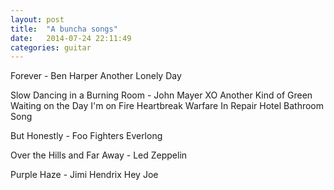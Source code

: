 ```yaml
---
layout: post
title:  "A buncha songs"
date:   2014-07-24 22:11:49
categories: guitar
---
```


Forever - Ben Harper
Another Lonely Day

Slow Dancing in a Burning Room - John Mayer
XO
Another Kind of Green
Waiting on the Day
I'm on Fire
Heartbreak Warfare
In Repair
Hotel Bathroom Song

But Honestly - Foo Fighters
Everlong

Over the Hills and Far Away - Led Zeppelin

Purple Haze - Jimi Hendrix
Hey Joe
